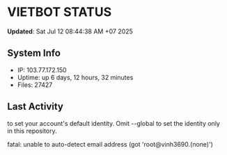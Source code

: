 # VIETBOT STATUS
**Updated**: Sat Jul 12 08:44:38 AM +07 2025

## System Info
- IP: 103.77.172.150
- Uptime: up 6 days, 12 hours, 32 minutes
- Files: 27427

## Last Activity

to set your account's default identity.
Omit --global to set the identity only in this repository.

fatal: unable to auto-detect email address (got 'root@vinh3690.(none)')
